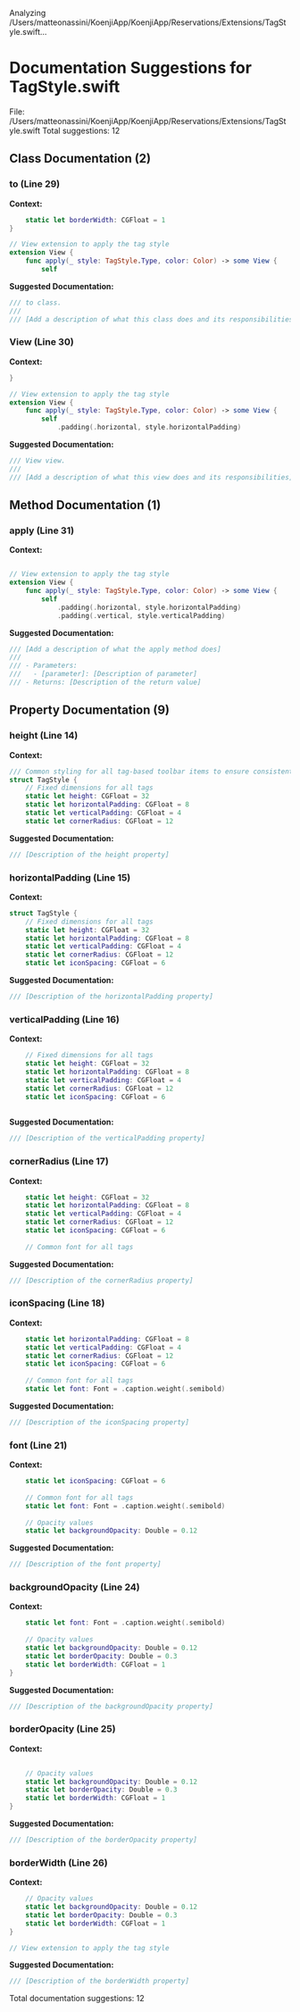 Analyzing /Users/matteonassini/KoenjiApp/KoenjiApp/Reservations/Extensions/TagStyle.swift...
# Documentation Suggestions for TagStyle.swift

File: /Users/matteonassini/KoenjiApp/KoenjiApp/Reservations/Extensions/TagStyle.swift
Total suggestions: 12

## Class Documentation (2)

### to (Line 29)

**Context:**

```swift
    static let borderWidth: CGFloat = 1
}

// View extension to apply the tag style
extension View {
    func apply(_ style: TagStyle.Type, color: Color) -> some View {
        self
```

**Suggested Documentation:**

```swift
/// to class.
///
/// [Add a description of what this class does and its responsibilities]
```

### View (Line 30)

**Context:**

```swift
}

// View extension to apply the tag style
extension View {
    func apply(_ style: TagStyle.Type, color: Color) -> some View {
        self
            .padding(.horizontal, style.horizontalPadding)
```

**Suggested Documentation:**

```swift
/// View view.
///
/// [Add a description of what this view does and its responsibilities]
```

## Method Documentation (1)

### apply (Line 31)

**Context:**

```swift

// View extension to apply the tag style
extension View {
    func apply(_ style: TagStyle.Type, color: Color) -> some View {
        self
            .padding(.horizontal, style.horizontalPadding)
            .padding(.vertical, style.verticalPadding)
```

**Suggested Documentation:**

```swift
/// [Add a description of what the apply method does]
///
/// - Parameters:
///   - [parameter]: [Description of parameter]
/// - Returns: [Description of the return value]
```

## Property Documentation (9)

### height (Line 14)

**Context:**

```swift
/// Common styling for all tag-based toolbar items to ensure consistent appearance
struct TagStyle {
    // Fixed dimensions for all tags
    static let height: CGFloat = 32
    static let horizontalPadding: CGFloat = 8
    static let verticalPadding: CGFloat = 4
    static let cornerRadius: CGFloat = 12
```

**Suggested Documentation:**

```swift
/// [Description of the height property]
```

### horizontalPadding (Line 15)

**Context:**

```swift
struct TagStyle {
    // Fixed dimensions for all tags
    static let height: CGFloat = 32
    static let horizontalPadding: CGFloat = 8
    static let verticalPadding: CGFloat = 4
    static let cornerRadius: CGFloat = 12
    static let iconSpacing: CGFloat = 6
```

**Suggested Documentation:**

```swift
/// [Description of the horizontalPadding property]
```

### verticalPadding (Line 16)

**Context:**

```swift
    // Fixed dimensions for all tags
    static let height: CGFloat = 32
    static let horizontalPadding: CGFloat = 8
    static let verticalPadding: CGFloat = 4
    static let cornerRadius: CGFloat = 12
    static let iconSpacing: CGFloat = 6
    
```

**Suggested Documentation:**

```swift
/// [Description of the verticalPadding property]
```

### cornerRadius (Line 17)

**Context:**

```swift
    static let height: CGFloat = 32
    static let horizontalPadding: CGFloat = 8
    static let verticalPadding: CGFloat = 4
    static let cornerRadius: CGFloat = 12
    static let iconSpacing: CGFloat = 6
    
    // Common font for all tags
```

**Suggested Documentation:**

```swift
/// [Description of the cornerRadius property]
```

### iconSpacing (Line 18)

**Context:**

```swift
    static let horizontalPadding: CGFloat = 8
    static let verticalPadding: CGFloat = 4
    static let cornerRadius: CGFloat = 12
    static let iconSpacing: CGFloat = 6
    
    // Common font for all tags
    static let font: Font = .caption.weight(.semibold)
```

**Suggested Documentation:**

```swift
/// [Description of the iconSpacing property]
```

### font (Line 21)

**Context:**

```swift
    static let iconSpacing: CGFloat = 6
    
    // Common font for all tags
    static let font: Font = .caption.weight(.semibold)
    
    // Opacity values
    static let backgroundOpacity: Double = 0.12
```

**Suggested Documentation:**

```swift
/// [Description of the font property]
```

### backgroundOpacity (Line 24)

**Context:**

```swift
    static let font: Font = .caption.weight(.semibold)
    
    // Opacity values
    static let backgroundOpacity: Double = 0.12
    static let borderOpacity: Double = 0.3
    static let borderWidth: CGFloat = 1
}
```

**Suggested Documentation:**

```swift
/// [Description of the backgroundOpacity property]
```

### borderOpacity (Line 25)

**Context:**

```swift
    
    // Opacity values
    static let backgroundOpacity: Double = 0.12
    static let borderOpacity: Double = 0.3
    static let borderWidth: CGFloat = 1
}

```

**Suggested Documentation:**

```swift
/// [Description of the borderOpacity property]
```

### borderWidth (Line 26)

**Context:**

```swift
    // Opacity values
    static let backgroundOpacity: Double = 0.12
    static let borderOpacity: Double = 0.3
    static let borderWidth: CGFloat = 1
}

// View extension to apply the tag style
```

**Suggested Documentation:**

```swift
/// [Description of the borderWidth property]
```


Total documentation suggestions: 12

